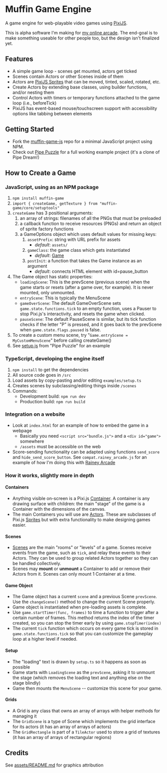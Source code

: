 # Muffin Game Engine
A game engine for web-playable video games using [PixiJS](https://pixijs.io).

This is alpha software I'm making for [my online arcade](https://rainey.tech/arcade). The end-goal is to make something useable for other people too, but the design isn't finalized yet.

## Features
- A simple game loop - scenes get mounted, actors get ticked
- Scenes contain Actors or other Scenes inside of them
- Actors are [PixiJS Sprites](https://pixijs.download/release/docs/PIXI.Sprite.html) that can be moved, tinted, scaled, rotated, etc.
- Create Actors by extending base classes, using builder functions, and/or nesting them
- Control Actors with timers or temporary functions attached to the game loop (i.e., beforeTick)
- PixiJS has event-based mouse/touchscreen support with accessibility options like tabbing between elements

## Getting Started
- Fork the [muffin-game-js](https://github.com/tassaron/muffin-game-js) repo for a minimal JavaScript project using NPM.
- Check out [Pipe Puzzle](https://github.com/tassaron/pipe-puzzle) for a full working example project (it's a clone of Pipe Dream!)

## How to Create a Game 
### JavaScript, using as an NPM package
1. `npm install muffin-game`
1. `import { createGame, getTexture } from "muffin-game/core/setuptools"`
1. `createGame` has 3 positional arguments:
    1. an array of strings: filenames of all the PNGs that must be preloaded
    1. a callback function to receive resources (PNGs) and return an object of sprite factory functions
    1. a GameOptions object which uses default values for missing keys:
        1. `assetPrefix`: string with URL prefix for assets
            - _default_: `assets/`
        1. `gameClass`: the game class which gets instantiated
            - _default_: [Game](/src/core/game.ts)
        1. `postInit`: a function that takes the Game instance as an argument
            - _default_: connects HTML element with id=pause_button
1. The Game object has static properties:
    - `loadingScene`: This is the prevScene (previous scene) when the game starts or resets (after a game over, for example). It is never mounted, only unmounted.
    - `entryScene`: This is typically the MenuScene
    - `gameOverScene`: The default GameOverScene sets `game.state.functions.tick` to an empty function, uses a Pauser to stop Pixi.js's interactivity, and resets the game when clicked.
    - `pauseScene`: The default PauseScene is similar, but its tick function checks if the letter "P" is pressed, and it goes back to the prevScene when `game.state.flags.paused` is false.
1. To create a custom menu scene, try "`Game.entryScene = MyCustomMenuScene`" before calling createGame()
1. See [setup.js](https://github.com/tassaron/pipe-puzzle/blob/main/src/setup.js) from "Pipe Puzzle" for an example

### TypeScript, developing the engine itself
1. `npm install` to get the dependencies
1. All source code goes in `/src`
1. Load assets by copy-pasting and/or editing `examples/setup.ts`
1. Creates scenes by subclassing/editing things inside `/scenes`
1. Commands:
    - Development build: `npm run dev`
    - Production build: `npm run build`

### Integration on a website
- Look at `index.html` for an example of how to embed the game in a webpage
  - Basically you need `<script src="bundle.js">` and a `<div id="game">` somewhere
  - `/assets` must be accessible on the web
-  Score-sending functionality can be adapted using functions `send_score` and `hide_send_score_button`. See `compat.rainey_arcade.js` for an example of how I'm doing this with [Rainey Arcade](https://rainey.tech)

### How it works, slightly more in depth

#### Containers
-  Anything visible on-screen is a Pixi.js [Container](https://pixijs.download/dev/docs/PIXI.Container.html). A container is any drawing surface with children: the main "stage" of the game is a Container with the dimensions of the canvas.
-  The main Containers you will use are [Actors](/src/actors). These are subclasses of Pixi.js [Sprites](https://pixijs.download/dev/docs/PIXI.Sprite.html) but with extra functionality to make designing games easier.

#### Scenes
-  [Scenes](/src/scenes) are the main "rooms" or "levels" of a game. Scenes receive events from the game, such as `tick`, and relay these events to their Actors. They can be used to group related Actors together so they can be handled collectively.
-  Scenes may **mount** or **unmount** a Container to add or remove their Actors from it. Scenes can only mount 1 Container at a time.

#### Game Object
-  The Game object has a current `scene` and a previous Scene `prevScene`. Use the `changeScene()` method to change the current Scene properly.
-  Game object is instantiated when pre-loading assets is complete.
-  Use `game.startTimer(func, frames)` to time a function to trigger after a certain number of frames. This method returns the index of the timer created, so you can stop the timer early by using `game.stopTimer(index)`
-  The current `tick` function which occurs on every game tick is stored in `game.state.functions.tick` so that you can customize the gameplay loop at a higher level if needed.

#### Setup
-  The "loading" text is drawn by `setup.ts` so it happens as soon as possible
-  Game starts with `LoadingScene` as the `prevScene`, asking it to unmount the stage (which removes the loading text and anything else on the stage blindly)
-  Game then mounts the `MenuScene` -- customize this scene for your game.

#### Grids
-  A Grid is any class that owns an array of arrays with helper methods for managing it
-  The `GridScene` is a type of Scene which implements the grid interface for its actors (it has an array of arrays of actors)
-  The `GridRectangle` is part of a `TileActor` used to store a grid of textures (it has an array of arrays of rectangular regions)

## Credits
See [assets/README.md](assets/README.md) for graphics attribution